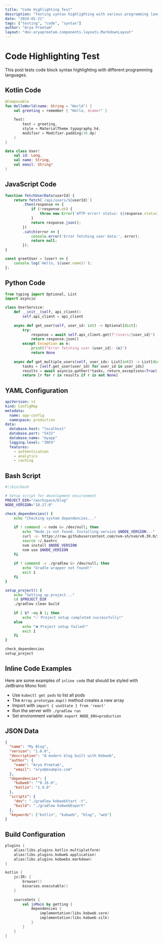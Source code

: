 ```yaml
---
title: "Code Highlighting Test"
description: "Testing syntax highlighting with various programming languages"
date: "2024-01-21"
tags: ["testing", "code", "syntax"]
author: "Arya Preetam"
layout: "dev.aryapreetam.components.layouts.MarkdownLayout"
---
```


# Code Highlighting Test

This post tests code block syntax highlighting with different programming languages.

## Kotlin Code

```kotlin
@Composable
fun HelloWorld(name: String = "World") {
    val greeting = remember { "Hello, $name!" }
    
    Text(
        text = greeting,
        style = MaterialTheme.typography.h4,
        modifier = Modifier.padding(16.dp)
    )
}

data class User(
    val id: Long,
    val name: String,
    val email: String?
)
```

## JavaScript Code

```js
function fetchUserData(userId) {
    return fetch(`/api/users/${userId}`)
        .then(response => {
            if (!response.ok) {
                throw new Error(`HTTP error! status: ${response.status}`);
            }
            return response.json();
        })
        .catch(error => {
            console.error('Error fetching user data:', error);
            return null;
        });
}

const greetUser = (user) => {
    console.log(`Hello, ${user.name}!`);
};
```

## Python Code

```python
from typing import Optional, List
import asyncio

class UserService:
    def __init__(self, api_client):
        self.api_client = api_client
    
    async def get_user(self, user_id: int) -> Optional[dict]:
        try:
            response = await self.api_client.get(f"/users/{user_id}")
            return response.json()
        except Exception as e:
            print(f"Error fetching user {user_id}: {e}")
            return None
    
    async def get_multiple_users(self, user_ids: List[int]) -> List[dict]:
        tasks = [self.get_user(user_id) for user_id in user_ids]
        results = await asyncio.gather(*tasks, return_exceptions=True)
        return [r for r in results if r is not None]
```

## YAML Configuration

```yaml
apiVersion: v1
kind: ConfigMap
metadata:
  name: app-config
  namespace: production
data:
  database.host: "localhost"
  database.port: "5432"
  database.name: "myapp"
  logging.level: "INFO"
  features:
    - authentication
    - analytics
    - caching
```

## Bash Script

```bash
#!/bin/bash

# Setup script for development environment
PROJECT_DIR="/workspace/blog"
NODE_VERSION="18.17.0"

check_dependencies() {
    echo "Checking system dependencies..."
    
    if ! command -v node &> /dev/null; then
        echo "Node.js not found. Installing version $NODE_VERSION..."
        curl -o- https://raw.githubusercontent.com/nvm-sh/nvm/v0.39.0/install.sh | bash
        source ~/.bashrc
        nvm install $NODE_VERSION
        nvm use $NODE_VERSION
    fi
    
    if ! command -v ./gradlew &> /dev/null; then
        echo "Gradle wrapper not found!"
        exit 1
    fi
}

setup_project() {
    echo "Setting up project..."
    cd $PROJECT_DIR
    ./gradlew clean build
    
    if [ $? -eq 0 ]; then
        echo "✅ Project setup completed successfully!"
    else
        echo "❌ Project setup failed!"
        exit 1
    fi
}

check_dependencies
setup_project
```

## Inline Code Examples

Here are some examples of `inline code` that should be styled with JetBrains Mono font:

- Use `kubectl get pods` to list all pods
- The `Array.prototype.map()` method creates a new array
- Import with `import { useState } from 'react'`
- Run the server with `./gradlew run`
- Set environment variable: `export NODE_ENV=production`

## JSON Data

```json:package.json
{
  "name": "My Blog",
  "version": "1.0.0",
  "description": "A modern blog built with Kobweb",
  "author": {
    "name": "Arya Preetam",
    "email": "arya@example.com"
  },
  "dependencies": {
    "kobweb": "^0.16.0",
    "kotlin": "1.9.0"
  },
  "scripts": {
    "dev": "./gradlew kobwebStart -t",
    "build": "./gradlew kobwebExport"
  },
  "keywords": ["kotlin", "kobweb", "blog", "web"]
}
```

## Build Configuration

```kotlin:build.gradle.kts
plugins {
    alias(libs.plugins.kotlin.multiplatform)
    alias(libs.plugins.kobweb.application)
    alias(libs.plugins.kobwebx.markdown)
}

kotlin {
    js(IR) {
        browser()
        binaries.executable()
    }
    
    sourceSets {
        val jsMain by getting {
            dependencies {
                implementation(libs.kobweb.core)
                implementation(libs.kobweb.silk)
            }
        }
    }
}
```